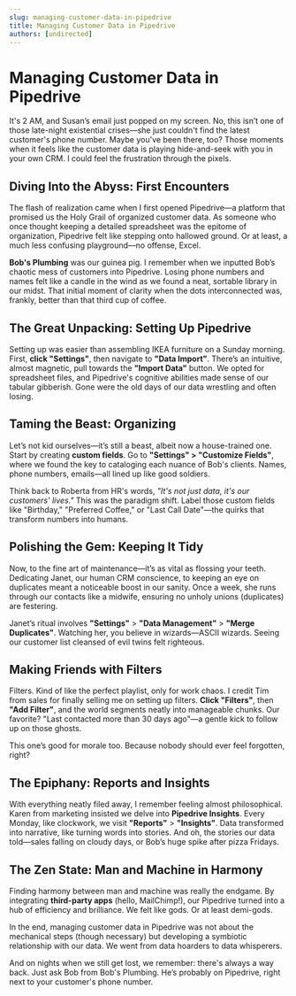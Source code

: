 ```yaml
---
slug: managing-customer-data-in-pipedrive
title: Managing Customer Data in Pipedrive
authors: [undirected]
---
```


# Managing Customer Data in Pipedrive

It's 2 AM, and Susan’s email just popped on my screen. No, this isn’t one of those late-night existential crises—she just couldn't find the latest customer's phone number. Maybe you've been there, too? Those moments when it feels like the customer data is playing hide-and-seek with you in your own CRM. I could feel the frustration through the pixels.

## Diving Into the Abyss: First Encounters

The flash of realization came when I first opened Pipedrive—a platform that promised us the Holy Grail of organized customer data. As someone who once thought keeping a detailed spreadsheet was the epitome of organization, Pipedrive felt like stepping onto hallowed ground. Or at least, a much less confusing playground—no offense, Excel.

**Bob's Plumbing** was our guinea pig. I remember when we inputted Bob’s chaotic mess of customers into Pipedrive. Losing phone numbers and names felt like a candle in the wind as we found a neat, sortable library in our midst. That initial moment of clarity when the dots interconnected was, frankly, better than that third cup of coffee.

## The Great Unpacking: Setting Up Pipedrive

Setting up was easier than assembling IKEA furniture on a Sunday morning. First, **click "Settings"**, then navigate to **"Data Import"**. There’s an intuitive, almost magnetic, pull towards the **"Import Data"** button. We opted for spreadsheet files, and Pipedrive's cognitive abilities made sense of our tabular gibberish. Gone were the old days of our data wrestling and often losing.

## Taming the Beast: Organizing

Let’s not kid ourselves—it’s still a beast, albeit now a house-trained one. Start by creating **custom fields**. Go to **"Settings" > "Customize Fields"**, where we found the key to cataloging each nuance of Bob's clients. Names, phone numbers, emails—all lined up like good soldiers.

Think back to Roberta from HR's words, *"It's not just data, it's our customers' lives."* This was the paradigm shift. Label those custom fields like "Birthday," "Preferred Coffee," or "Last Call Date"—the quirks that transform numbers into humans.

## Polishing the Gem: Keeping It Tidy

Now, to the fine art of maintenance—it’s as vital as flossing your teeth. Dedicating Janet, our human CRM conscience, to keeping an eye on duplicates meant a noticeable boost in our sanity. Once a week, she runs through our contacts like a midwife, ensuring no unholy unions (duplicates) are festering.

Janet’s ritual involves **"Settings"** > **"Data Management"** > **"Merge Duplicates"**. Watching her, you believe in wizards—ASCII wizards. Seeing our customer list cleansed of evil twins felt righteous.

## Making Friends with Filters

Filters. Kind of like the perfect playlist, only for work chaos. I credit Tim from sales for finally selling me on setting up filters. **Click "Filters"**, then **"Add Filter"**, and the world segments neatly into manageable chunks. Our favorite? "Last contacted more than 30 days ago"—a gentle kick to follow up on those ghosts.

This one’s good for morale too. Because nobody should ever feel forgotten, right?

## The Epiphany: Reports and Insights

With everything neatly filed away, I remember feeling almost philosophical. Karen from marketing insisted we delve into **Pipedrive Insights**. Every Monday, like clockwork, we visit **"Reports"** > **"Insights"**. Data transformed into narrative, like turning words into stories. And oh, the stories our data told—sales falling on cloudy days, or Bob’s huge spike after pizza Fridays.

## The Zen State: Man and Machine in Harmony

Finding harmony between man and machine was really the endgame. By integrating **third-party apps** (hello, MailChimp!), our Pipedrive turned into a hub of efficiency and brilliance. We felt like gods. Or at least demi-gods.

In the end, managing customer data in Pipedrive was not about the mechanical steps (though necessary) but developing a symbiotic relationship with our data. We went from data hoarders to data whisperers.

And on nights when we still get lost, we remember: there's always a way back. Just ask Bob from Bob's Plumbing. He’s probably on Pipedrive, right next to your customer's phone number.